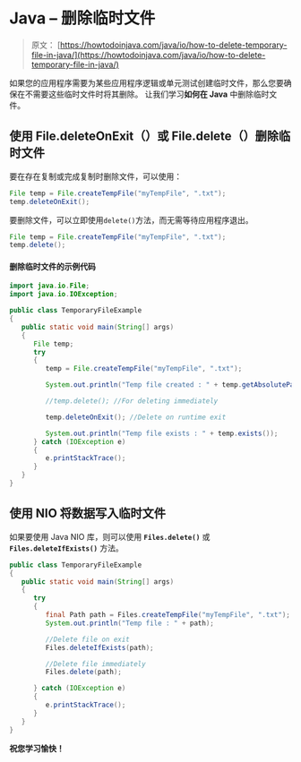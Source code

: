# Java – 删除临时文件

> 原文： [https://howtodoinjava.com/java/io/how-to-delete-temporary-file-in-java/](https://howtodoinjava.com/java/io/how-to-delete-temporary-file-in-java/)

如果您的应用程序需要为某些应用程序逻辑或单元测试创​​建临时文件，那么您要确保在不需要这些临时文件时将其删除。 让我们学习**如何在 Java** 中删除临时文件。

## 使用 File.deleteOnExit（）或 File.delete（）删除临时文件

要在存在复制或完成复制时删除文件，可以使用：

```java
File temp = File.createTempFile("myTempFile", ".txt"); 
temp.deleteOnExit();

```

要删除文件，可以立即使用`delete()`方法，而无需等待应用程序退出。

```java
File temp = File.createTempFile("myTempFile", ".txt"); 
temp.delete();

```

#### 删除临时文件的示例代码

```java
import java.io.File;
import java.io.IOException;

public class TemporaryFileExample
{
   public static void main(String[] args)
   {
      File temp;
      try
      {
         temp = File.createTempFile("myTempFile", ".txt");

         System.out.println("Temp file created : " + temp.getAbsolutePath());

         //temp.delete(); //For deleting immediately

         temp.deleteOnExit(); //Delete on runtime exit

         System.out.println("Temp file exists : " + temp.exists());
      } catch (IOException e)
      {
         e.printStackTrace();
      }
   }
}

```

## 使用 NIO 将数据写入临时文件

如果要使用 Java NIO 库，则可以使用 **`Files.delete()`** 或 **`Files.deleteIfExists()`** 方法。

```java
public class TemporaryFileExample
{
   public static void main(String[] args)
   {
      try
      {
         final Path path = Files.createTempFile("myTempFile", ".txt");
         System.out.println("Temp file : " + path);

         //Delete file on exit
         Files.deleteIfExists(path);

		 //Delete file immediately
		 Files.delete(path);	

      } catch (IOException e)
      {
         e.printStackTrace();
      }
   }
}

```

**祝您学习愉快！**